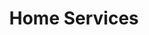 ---
image: /assets/repair1.jpg
title: Home Services
summary: Various Home Improvement and Repair Services
rank: 4
---